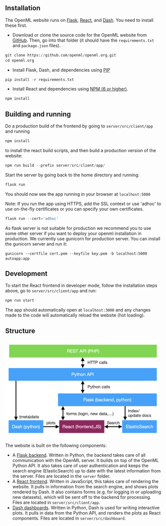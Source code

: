 ## Installation
The OpenML website runs on [Flask](http://flask.pocoo.org/), [React](https://reactjs.org/), and [Dash](https://dash.plot.ly/). You need to install these first.

* Download or clone the source code for the OpenML website from [GitHub](https://github.com/openml/openml.org).
Then, go into that folder (it should have the `requirements.txt` and `package.json` files).
``` python
git clone https://github.com/openml/openml.org.git
cd openml.org
```

* Install Flask, Dash, and dependencies using [PIP](https://pip.pypa.io/en/stable/installing/)
``` python
pip install -r requirements.txt
```

* Install React and dependencies using [NPM (6 or higher)](https://nodejs.org/en/download/).
``` python
npm install
```

## Building and running

Do a production build of the frontend by going to `server/src/client/app` and running

``` python
npm install
```
to install the react build scripts, and then build a production version of the website:

``` python
npm run build --prefix server/src/client/app/
```

Start the server by going back to the home directory and running:

``` python
flask run
```

You should now see the app running in your browser at `localhost:5000`

Note: If you run the app using HTTPS, add the SSL context or use 'adhoc' to use on-the-fly certificates or you can specify your own certificates.

``` python
flask run --cert='adhoc'
```

As flask server is not suitable for production we recommend you to use some other server if you want to deploy
your openml installation in production. We currently use gunicorn for production server. You can install the gunicorn server and run it:
```
gunicorn --certfile cert.pem --keyfile key.pem -b localhost:5000 autoapp:app
``` 

## Development

To start the React frontend in developer mode, follow the installation steps above, go to `server/src/client/app` and run:

``` python
npm run start
```

The app should automatically open at `localhost:3000` and any changes made to
the code will automatically reload the website (hot loading).

## Structure
<img src="../img/structure.png" alt="OpenML Website structure" width="500"/>

The website is built on the following components:  

* A [Flask backend](../Flask). Written in Python, the backend takes care of all communication with the OpenML server. It builds on top of the OpenML Python API. It also takes care of user authentication and keeps the search engine (ElasticSearch) up to date with the latest information from the server. Files are located in the `server` folder.
* A [React frontend](../React). Written in JavaScript, this takes care of rendering the website. It pulls in information from the search engine, and shows plots rendered by Dash. It also contains forms (e.g. for logging in or uploading new datasets), which will be sent off to the backend for processing. Files are located in `server/src/client/app`.
* [Dash dashboards](../Dash). Written in Python, Dash is used for writing interactive plots. It pulls in data from the Python API, and renders the plots as React components. Files are located in `server/src/dashboard`.
